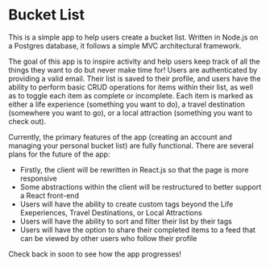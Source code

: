 # Bucket List

This is a simple app to help users create a bucket list. Written in Node.js on a Postgres database, it follows a simple MVC architectural framework.

The goal of this app is to inspire activity and help users keep track of all the things they want to do but never make time for! Users are authenticated by providing a valid email. Their list is saved to their profile, and users have the ability to perform basic CRUD operations for items within their list, as well as to toggle each item as complete or incomplete. Each item is marked as either a life experience (something you want to do), a travel destination (somewhere you want to go), or a local attraction (something you want to check out).

Currently, the primary features of the app (creating an account and managing your personal bucket list) are fully functional. There are several plans for the future of the app:

* Firstly, the client will be rewritten in React.js so that the page is more responsive
* Some abstractions within the client will be restructured to better support a React front-end
* Users will have the ability to create custom tags beyond the Life Exeperiences, Travel Destinations, or Local Attractions
* Users will have the ability to sort and filter their list by their tags
* Users will have the option to share their completed items to a feed that can be viewed by other users who follow their profile

Check back in soon to see how the app progresses!
